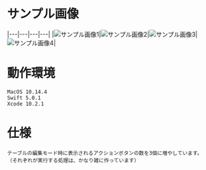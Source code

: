 # サンプル画像
|---|---|---|---|
|![サンプル画像1](https://github.com/shigyamamoto/UITableViewSample01_UITableViewRowAction/blob/images/image-sample01.png)|![サンプル画像2](https://github.com/shigyamamoto/UITableViewSample01_UITableViewRowAction/blob/images/image-sample02.png)|![サンプル画像3](https://github.com/shigyamamoto/UITableViewSample01_UITableViewRowAction/blob/images/image-sample03.png)|![サンプル画像4](https://github.com/shigyamamoto/UITableViewSample01_UITableViewRowAction/blob/images/image-sample04.png)|

# 動作環境
    MacOS 10.14.4
    Swift 5.0.1
    Xcode 10.2.1

# 仕様
    テーブルの編集モード時に表示されるアクションボタンの数を3個に増やしています。
    （それぞれが実行する処理は、かなり雑に作っています）


